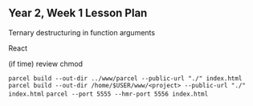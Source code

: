 ## Year 2, Week 1 Lesson Plan

Ternary
destructuring in function arguments

React

(if time)
review chmod

`parcel build --out-dir ../www/parcel --public-url "./" index.html`
`parcel build --out-dir /home/$USER/www/<project> --public-url "./" index.html`
`parcel --port 5555 --hmr-port 5556 index.html`

